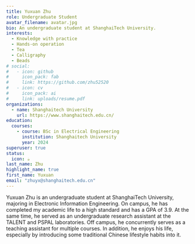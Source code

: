 ```yaml
---
title: Yuxuan Zhu
role: Undergraduate Student
avatar_filename: avatar.jpg
bio: An undergraduate student at ShanghaiTech University.
interests:
  - Knowledge with practice
  - Hands-on operation
  - Tea
  - Calligraphy
  - Beads
# social:
#   - icon: github
#     icon_pack: fab
#     link: https://github.com/zhu52520
#   - icon: cv
#     icon_pack: ai
#     link: uploads/resume.pdf
organizations:
  - name: Shanghaitech University
    url: https://www.shanghaitech.edu.cn/
education:
  courses:
    - course: BSc in Electrical Engineering
      institution: Shanghaitech University
      year: 2024
superuser: true
status:
  icon: ☕️
last_name: Zhu
highlight_name: true
first_name: Yuxuan
email: "zhuyx@shanghaitech.edu.cn"
---
```


Yuxuan Zhu is an undergraduate student at ShanghaiTech University, majoring in Electronic Information Engineering. On campus, he has completed my academic life to a high standard and has a GPA of 3.9. At the same time, he served as an undergraduate research assistant at the TALENT and PSPAL laboratories. Off campus, he concurrently serves as a teaching assistant for multiple courses. In addition, he enjoys his life, especially by introducing some traditional Chinese lifestyle habits into it.